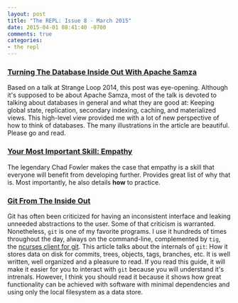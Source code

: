 ```yaml
---
layout: post
title: "The REPL: Issue 8 - March 2015"
date: 2015-04-01 08:41:40 -0700
comments: true
categories:
- the repl
---
```


### [Turning The Database Inside Out With Apache Samza][1]

Based on a talk at Strange Loop 2014, this post was eye-opening. Although it's supposed to be about Apache Samza, most of the talk is devoted to talking about databases in general and what they are good at: Keeping global state, replication, secondary indexing, caching, and materialized views. This high-level view provided me with a lot of new perspective of how to think of databases. The many illustrations in the article are beautiful. Please go and read.

### [Your Most Important Skill: Empathy][2]

The legendary Chad Fowler makes the case that empathy is a skill that everyone will benefit from developing further. Provides great list of why that is. Most importantly, he also details **how** to practice.

### [Git From The Inside Out][4]

Git has often been criticized for having an inconsistent interface and leaking unneeded abstractions to the user. Some of that criticism is warranted. Nonetheless, `git` is one of my favorite programs. I use it hundreds of times throughout the day, always on the command-line, complemented by `tig`, the [ncurses client for git][4]. This article talks about the internals of `git`: How it stores data on disk for commits, trees, objects, tags, branches, etc. It is well written, well organized and a pleasure to read. If you read this guide, it will make it easier for you to interact with `git` because you will understand it's intrenals. However, I think you should read it because it shows how great functionality can be achieved with software with minimal dependencies and using only the local filesystem as a data store.

[1]: http://blog.confluent.io/2015/03/04/turning-the-database-inside-out-with-apache-samza/
[2]: http://chadfowler.com/blog/2014/01/19/empathy/
[3]: https://codewords.recurse.com/issues/two/git-from-the-inside-out
[4]: http://jonas.nitro.dk/tig/
